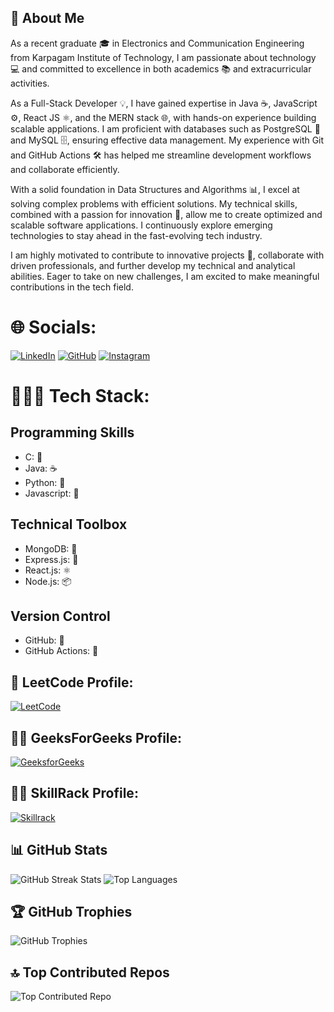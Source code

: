 ## 👋 About Me
As a recent graduate 🎓 in Electronics and Communication Engineering from Karpagam Institute of Technology, I am passionate about technology 💻 and committed to excellence in both academics 📚 and extracurricular activities.

As a Full-Stack Developer 💡, I have gained expertise in Java ☕, JavaScript ⚙️, React JS ⚛️, and the MERN stack 🌐, with hands-on experience building scalable applications. I am proficient with databases such as PostgreSQL 🐘 and MySQL 🗄️, ensuring effective data management. My experience with Git and GitHub Actions 🛠️ has helped me streamline development workflows and collaborate efficiently.

With a solid foundation in Data Structures and Algorithms 📊, I excel at solving complex problems with efficient solutions. My technical skills, combined with a passion for innovation 🚀, allow me to create optimized and scalable software applications. I continuously explore emerging technologies to stay ahead in the fast-evolving tech industry.

I am highly motivated to contribute to innovative projects 🤝, collaborate with driven professionals, and further develop my technical and analytical abilities. Eager to take on new challenges, I am excited to make meaningful contributions in the tech field.

# 🌐 Socials:
[![LinkedIn](https://img.shields.io/badge/LinkedIn-%230077B5.svg?logo=linkedin&logoColor=white)](https://linkedin.com/in/vishnukumarsr21)
[![GitHub](https://img.shields.io/badge/GitHub-%23181717.svg?logo=github&logoColor=white)](https://github.com/vishnukumarsr21)
[![Instagram](https://img.shields.io/badge/Instagram-%23E4405F.svg?logo=Instagram&logoColor=white)](https://instagram.com/vishnu_finisher)


# 👨🏼‍💻 Tech Stack:

## Programming Skills
- C: 🔧
- Java: ☕
- Python: 🐍
- Javascript: 🚀

## Technical Toolbox
- MongoDB: 🍃
- Express.js: 🚀
- React.js: ⚛️
- Node.js: 📦

## Version Control
- GitHub: 🐙
- GitHub Actions: 🚀



## 🧩 LeetCode Profile:
[![LeetCode](https://img.shields.io/badge/LeetCode-%23FFA116.svg?logo=leetcode&logoColor=white)](https://leetcode.com/u/21ecb58/)

## 👨‍💻 GeeksForGeeks Profile:
[![GeeksforGeeks](https://img.shields.io/badge/GeeksforGeeks-%2300A651.svg?logo=geeksforgeeks&logoColor=white)](https://www.geeksforgeeks.org/user/vishnufinisher21/)

## 🏋️‍♂️ SkillRack Profile:
[![Skillrack](https://img.shields.io/badge/Skillrack-%23FF6347.svg?logo=skillrack&logoColor=white)](http://www.skillrack.com/profile/372981/3cf83835e3fc1ee938493b7d86db5560fe10f0ce)



## 📊 GitHub Stats
![GitHub Streak Stats](https://github-readme-streak-stats.herokuapp.com/?user=vishnukumarsr21&theme=dark&hide_border=false)
![Top Languages](https://github-readme-stats.vercel.app/api/top-langs/?username=vishnukumarsr21&theme=dark&hide_border=false&layout=compact)

## 🏆 GitHub Trophies
![GitHub Trophies](https://github-profile-trophy.vercel.app/?username=vishnukumarsr21&theme=radical&no-frame=false&no-bg=true&margin-w=4)

## 🔝 Top Contributed Repos
![Top Contributed Repo](https://github-contributor-stats.vercel.app/api?username=vishnukumarsr21&limit=5&theme=dark&combine_all_yearly_contributions=true)
